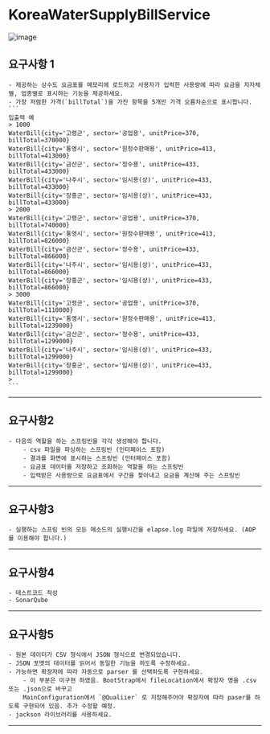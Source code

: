# KoreaWaterSupplyBillService
![image](https://user-images.githubusercontent.com/90694560/163718167-ab7bf405-4b69-49cc-81c9-8acc35e2b79a.png)

## 요구사항 1
    - 제공하는 상수도 요금표를 메모리에 로드하고 사용자가 입력한 사용량에 따라 요금을 지자체별, 업종별로 표시하는 기능을 제공하세요.
    - 가장 저렴한 가격(`billTotal`)을 가진 항목을 5개만 가격 오름차순으로 표시합니다.
    ```
    입출력 예
    > 1000
    WaterBill{city='고령군', sector='공업용', unitPrice=370, billTotal=370000}
    WaterBill{city='통영시', sector='원정수판매용', unitPrice=413, billTotal=413000}
    WaterBill{city='금산군', sector='정수용', unitPrice=433, billTotal=433000}
    WaterBill{city='나주시', sector='임시용(상)', unitPrice=433, billTotal=433000}
    WaterBill{city='장흥군', sector='임시용(상)', unitPrice=433, billTotal=433000}
    > 2000
    WaterBill{city='고령군', sector='공업용', unitPrice=370, billTotal=740000}
    WaterBill{city='통영시', sector='원정수판매용', unitPrice=413, billTotal=826000}
    WaterBill{city='금산군', sector='정수용', unitPrice=433, billTotal=866000}
    WaterBill{city='나주시', sector='임시용(상)', unitPrice=433, billTotal=866000}
    WaterBill{city='장흥군', sector='임시용(상)', unitPrice=433, billTotal=866000}
    > 3000
    WaterBill{city='고령군', sector='공업용', unitPrice=370, billTotal=1110000}
    WaterBill{city='통영시', sector='원정수판매용', unitPrice=413, billTotal=1239000}
    WaterBill{city='금산군', sector='정수용', unitPrice=433, billTotal=1299000}
    WaterBill{city='나주시', sector='임시용(상)', unitPrice=433, billTotal=1299000}
    WaterBill{city='장흥군', sector='임시용(상)', unitPrice=433, billTotal=1299000}
    >
    ```
---
## 요구사항2
    - 다음의 역할을 하는 스프링빈을 각각 생성해야 합니다.
        - csv 파일을 파싱하는 스프링빈 (인터페이스 포함)
        - 결과를 화면에 표시하는 스프링빈 (인터페이스 포함)
        - 요금표 데이터를 저장하고 조회하는 역할을 하는 스프링빈
        - 입력받은 사용량으로 요금표에서 구간을 찾아내고 요금을 계산해 주는 스프링빈
---
## 요구사항3
    - 실행하는 스프링 빈의 모든 메소드의 실행시간을 elapse.log 파일에 저장하세요. (AOP 를 이용해야 합니다.)
---
## 요구사항4
    - 테스트코드 작성
    - SonarQube
---
## 요구사항5
    - 원본 데이터가 CSV 형식에서 JSON 형식으로 변경되었습니다.
    - JSON 포멧의 데이터를 읽어서 동일한 기능을 하도록 수정하세요.
    - 가능하면 확장자에 따라 자동으로 parser 를 선택하도록 구현하세요.
        - 이 부분은 미구현 하였음. BootStrap에서 fileLocation에서 확장자 명을 .csv 또는 .json으로 바꾸고 
        MainConfiguration에서 `@Qualiier` 로 지정해주어야 확장자에 따라 paser를 하도록 구현되어 있음. 추가 수정할 예정.
    - jackson 라이브러리를 사용하세요.
---
